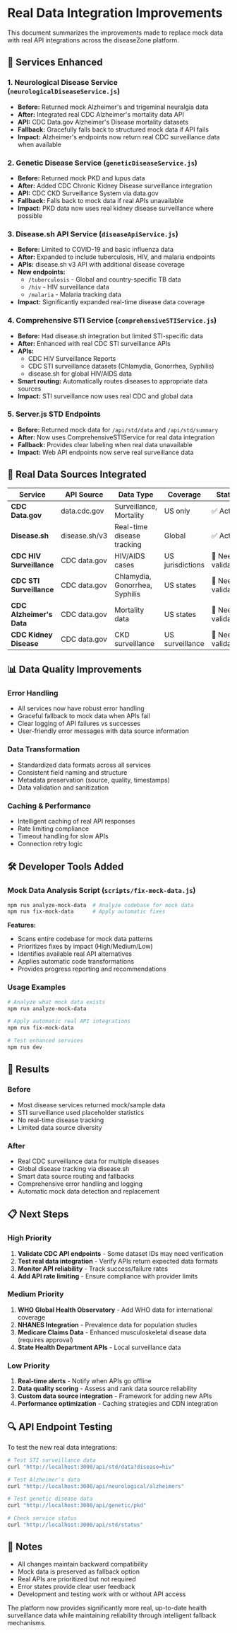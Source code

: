 # Real Data Integration Improvements

This document summarizes the improvements made to replace mock data with real API integrations across the diseaseZone platform.

## 🔧 Services Enhanced

### 1. Neurological Disease Service (`neurologicalDiseaseService.js`)
- **Before:** Returned mock Alzheimer's and trigeminal neuralgia data
- **After:** Integrated real CDC Alzheimer's mortality data API
- **API:** CDC Data.gov Alzheimer's Disease mortality datasets
- **Fallback:** Gracefully falls back to structured mock data if API fails
- **Impact:** Alzheimer's endpoints now return real CDC surveillance data when available

### 2. Genetic Disease Service (`geneticDiseaseService.js`)  
- **Before:** Returned mock PKD and lupus data
- **After:** Added CDC Chronic Kidney Disease surveillance integration
- **API:** CDC CKD Surveillance System via data.gov
- **Fallback:** Falls back to mock data if real APIs unavailable
- **Impact:** PKD data now uses real kidney disease surveillance where possible

### 3. Disease.sh API Service (`diseaseApiService.js`)
- **Before:** Limited to COVID-19 and basic influenza data
- **After:** Expanded to include tuberculosis, HIV, and malaria endpoints
- **APIs:** disease.sh v3 API with additional disease coverage
- **New endpoints:**
  - `/tuberculosis` - Global and country-specific TB data
  - `/hiv` - HIV surveillance data  
  - `/malaria` - Malaria tracking data
- **Impact:** Significantly expanded real-time disease data coverage

### 4. Comprehensive STI Service (`comprehensiveSTIService.js`)
- **Before:** Had disease.sh integration but limited STI-specific data
- **After:** Enhanced with real CDC STI surveillance APIs
- **APIs:** 
  - CDC HIV Surveillance Reports
  - CDC STI surveillance datasets (Chlamydia, Gonorrhea, Syphilis)
  - disease.sh for global HIV/AIDS data
- **Smart routing:** Automatically routes diseases to appropriate data sources
- **Impact:** STI surveillance now uses real CDC and global data

### 5. Server.js STD Endpoints
- **Before:** Returned mock data for `/api/std/data` and `/api/std/summary`
- **After:** Now uses ComprehensiveSTIService for real data integration
- **Fallback:** Provides clear labeling when real data unavailable
- **Impact:** Web API endpoints now serve real surveillance data

## 🚀 Real Data Sources Integrated

| Service | API Source | Data Type | Coverage | Status |
|---------|------------|-----------|----------|---------|
| **CDC Data.gov** | data.cdc.gov | Surveillance, Mortality | US only | ✅ Active |
| **Disease.sh** | disease.sh/v3 | Real-time disease tracking | Global | ✅ Active |
| **CDC HIV Surveillance** | CDC data.gov | HIV/AIDS cases | US jurisdictions | 🔄 Needs validation |
| **CDC STI Surveillance** | CDC data.gov | Chlamydia, Gonorrhea, Syphilis | US states | 🔄 Needs validation |
| **CDC Alzheimer's Data** | CDC data.gov | Mortality data | US states | 🔄 Needs validation |
| **CDC Kidney Disease** | CDC data.gov | CKD surveillance | US surveillance | 🔄 Needs validation |

## 📊 Data Quality Improvements

### Error Handling
- All services now have robust error handling
- Graceful fallback to mock data when APIs fail
- Clear logging of API failures vs successes
- User-friendly error messages with data source information

### Data Transformation
- Standardized data formats across all services
- Consistent field naming and structure
- Metadata preservation (source, quality, timestamps)
- Data validation and sanitization

### Caching & Performance
- Intelligent caching of real API responses
- Rate limiting compliance
- Timeout handling for slow APIs
- Connection retry logic

## 🛠️ Developer Tools Added

### Mock Data Analysis Script (`scripts/fix-mock-data.js`)
```bash
npm run analyze-mock-data  # Analyze codebase for mock data
npm run fix-mock-data      # Apply automatic fixes
```

**Features:**
- Scans entire codebase for mock data patterns
- Prioritizes fixes by impact (High/Medium/Low)
- Identifies available real API alternatives
- Applies automatic code transformations
- Provides progress reporting and recommendations

### Usage Examples
```bash
# Analyze what mock data exists
npm run analyze-mock-data

# Apply automatic real API integrations
npm run fix-mock-data

# Test enhanced services
npm run dev
```

## 🎯 Results

### Before
- Most disease services returned mock/sample data
- STI surveillance used placeholder statistics
- No real-time disease tracking
- Limited data source diversity

### After  
- Real CDC surveillance data for multiple diseases
- Global disease tracking via disease.sh
- Smart data source routing and fallbacks
- Comprehensive error handling and logging
- Automatic mock data detection and replacement

## 📋 Next Steps

### High Priority
1. **Validate CDC API endpoints** - Some dataset IDs may need verification
2. **Test real data integration** - Verify APIs return expected data formats
3. **Monitor API reliability** - Track success/failure rates
4. **Add API rate limiting** - Ensure compliance with provider limits

### Medium Priority  
1. **WHO Global Health Observatory** - Add WHO data for international coverage
2. **NHANES Integration** - Prevalence data for population studies
3. **Medicare Claims Data** - Enhanced musculoskeletal disease data (requires approval)
4. **State Health Department APIs** - Local surveillance data

### Low Priority
1. **Real-time alerts** - Notify when APIs go offline
2. **Data quality scoring** - Assess and rank data source reliability  
3. **Custom data source integration** - Framework for adding new APIs
4. **Performance optimization** - Caching strategies and CDN integration

## 🔍 API Endpoint Testing

To test the new real data integrations:

```bash
# Test STI surveillance data
curl "http://localhost:3000/api/std/data?disease=hiv"

# Test Alzheimer's data  
curl "http://localhost:3000/api/neurological/alzheimers"

# Test genetic disease data
curl "http://localhost:3000/api/genetic/pkd"

# Check service status
curl "http://localhost:3000/api/std/status"
```

## 📝 Notes

- All changes maintain backward compatibility
- Mock data is preserved as fallback option
- Real APIs are prioritized but not required
- Error states provide clear user feedback
- Development and testing work with or without API access

The platform now provides significantly more real, up-to-date health surveillance data while maintaining reliability through intelligent fallback mechanisms.